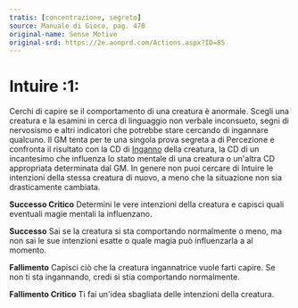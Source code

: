 ```yaml
---
tratis: [concentrazione, segreto]
source: Manuale di Gioco, pag. 470
original-name: Sense Motive
original-srd: https://2e.aonprd.com/Actions.aspx?ID=85
---
```


# Intuire :1:

Cerchi di capire se il comportamento di una creatura è anormale. Scegli una
creatura e la esamini in cerca di linguaggio non verbale inconsueto, segni di
nervosismo e altri indicatori che potrebbe stare cercando di ingannare qualcuno.
Il GM tenta per te una singola prova segreta a di Percezione e confronta il
risultato con la CD di [Inganno](/abilita/inganno) della creatura, la CD di un
incantesimo che influenza lo stato mentale di una creatura o un'altra CD
appropriata determinata dal GM. In genere non puoi cercare di Intuire le
intenzioni della stessa creatura di nuovo, a meno che la situazione non sia
drasticamente cambiata.

**Successo Critico** Determini le vere intenzioni della creatura e capisci quali
eventuali magie mentali la influenzano.

**Successo** Sai se la creatura si sta comportando normalmente o meno, ma non
sai le sue intenzioni esatte o quale magia può influenzarla a al momento.

**Fallimento** Capisci ciò che la creatura ingannatrice vuole farti capire. Se
non ti sta ingannando, credi si stia comportando normalmente.

**Fallimento Critico** Ti fai un'idea sbagliata delle intenzioni della creatura.
